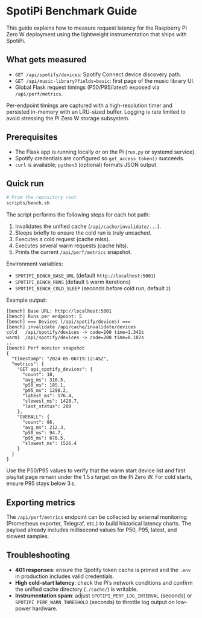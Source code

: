 # SpotiPi Benchmark Guide

This guide explains how to measure request latency for the Raspberry Pi Zero W deployment using the lightweight instrumentation that ships with SpotiPi.

## What gets measured
- `GET /api/spotify/devices`: Spotify Connect device discovery path.
- `GET /api/music-library?fields=basic`: first page of the music library UI.
- Global Flask request timings (P50/P95/latest) exposed via `/api/perf/metrics`.

Per-endpoint timings are captured with a high-resolution timer and persisted in-memory with an LRU-sized buffer. Logging is rate limited to avoid stressing the Pi Zero W storage subsystem.

## Prerequisites
- The Flask app is running locally or on the Pi (`run.py` or systemd service).
- Spotify credentials are configured so `get_access_token()` succeeds.
- `curl` is available; `python3` (optional) formats JSON output.

## Quick run
```bash
# From the repository root
scripts/bench.sh
```

The script performs the following steps for each hot path:
1. Invalidates the unified cache (`/api/cache/invalidate/...`).
2. Sleeps briefly to ensure the cold run is truly uncached.
3. Executes a cold request (cache miss).
4. Executes several warm requests (cache hits).
5. Prints the current `/api/perf/metrics` snapshot.

Environment variables:
- `SPOTIPI_BENCH_BASE_URL` (default `http://localhost:5001`)
- `SPOTIPI_BENCH_RUNS` (default `5` warm iterations)
- `SPOTIPI_BENCH_COLD_SLEEP` (seconds before cold run, default `2`)

Example output:
```
[bench] Base URL: http://localhost:5001
[bench] Runs per endpoint: 5
[bench] === Devices (/api/spotify/devices) ===
[bench] invalidate /api/cache/invalidate/devices
cold   /api/spotify/devices -> code=200 time=1.342s
warm1  /api/spotify/devices -> code=200 time=0.182s
...
[bench] Perf monitor snapshot
{
  "timestamp": "2024-05-06T19:12:45Z",
  "metrics": {
    "GET api_spotify_devices": {
      "count": 18,
      "avg_ms": 310.5,
      "p50_ms": 185.1,
      "p95_ms": 1290.2,
      "latest_ms": 176.4,
      "slowest_ms": 1428.7,
      "last_status": 200
    },
    "OVERALL": {
      "count": 86,
      "avg_ms": 212.3,
      "p50_ms": 94.7,
      "p95_ms": 678.5,
      "slowest_ms": 1526.4
    }
  }
}
```

Use the P50/P95 values to verify that the warm start device list and first playlist page remain under the 1.5 s target on the Pi Zero W. For cold starts, ensure P95 stays below 3 s.

## Exporting metrics
The `/api/perf/metrics` endpoint can be collected by external monitoring (Prometheus exporter, Telegraf, etc.) to build historical latency charts. The payload already includes millisecond values for P50, P95, latest, and slowest samples.

## Troubleshooting
- **401 responses**: ensure the Spotify token cache is primed and the `.env` in production includes valid credentials.
- **High cold-start latency**: check the Pi’s network conditions and confirm the unified cache directory (`./cache/`) is writable.
- **Instrumentation spam**: adjust `SPOTIPI_PERF_LOG_INTERVAL` (seconds) or `SPOTIPI_PERF_WARN_THRESHOLD` (seconds) to throttle log output on low-power hardware.
